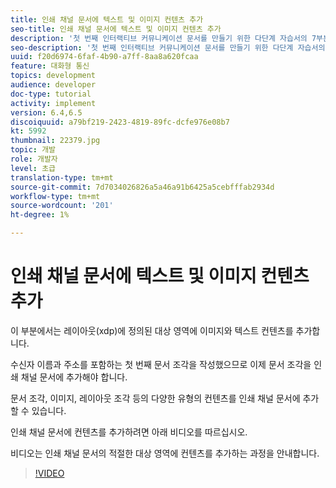 ```yaml
---
title: 인쇄 채널 문서에 텍스트 및 이미지 컨텐츠 추가
seo-title: 인쇄 채널 문서에 텍스트 및 이미지 컨텐츠 추가
description: '첫 번째 인터랙티브 커뮤니케이션 문서를 만들기 위한 다단계 자습서의 7부분입니다. 이 부분에서는 레이아웃(xdp)에 정의된 대상 영역에 이미지와 텍스트 컨텐츠를 추가합니다. '
seo-description: '첫 번째 인터랙티브 커뮤니케이션 문서를 만들기 위한 다단계 자습서의 7부분입니다. 이 부분에서는 레이아웃(xdp)에 정의된 대상 영역에 이미지와 텍스트 컨텐츠를 추가합니다. '
uuid: f20d6974-6faf-4b90-a7ff-8aa8a620fcaa
feature: 대화형 통신
topics: development
audience: developer
doc-type: tutorial
activity: implement
version: 6.4,6.5
discoiquuid: a79bf219-2423-4819-89fc-dcfe976e08b7
kt: 5992
thumbnail: 22379.jpg
topic: 개발
role: 개발자
level: 초급
translation-type: tm+mt
source-git-commit: 7d7034026826a5a46a91b6425a5cebfffab2934d
workflow-type: tm+mt
source-wordcount: '201'
ht-degree: 1%

---
```



# 인쇄 채널 문서에 텍스트 및 이미지 컨텐츠 추가

이 부분에서는 레이아웃(xdp)에 정의된 대상 영역에 이미지와 텍스트 컨텐츠를 추가합니다.

수신자 이름과 주소를 포함하는 첫 번째 문서 조각을 작성했으므로 이제 문서 조각을 인쇄 채널 문서에 추가해야 합니다.

문서 조각, 이미지, 레이아웃 조각 등의 다양한 유형의 컨텐츠를 인쇄 채널 문서에 추가할 수 있습니다.

인쇄 채널 문서에 컨텐츠를 추가하려면 아래 비디오를 따르십시오.

비디오는 인쇄 채널 문서의 적절한 대상 영역에 컨텐츠를 추가하는 과정을 안내합니다.

>[!VIDEO](https://video.tv.adobe.com/v/22379t2/?quality=9&learn=on)

